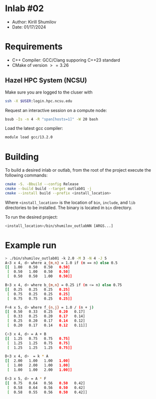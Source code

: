 # Inlab #02
- Author: Kirill Shumilov
- Date: 01/17/2024

# Requirements
- C++ Compiler: GCC/Clang supporing C++23 standard
- CMake of version $>=3.26$

## Hazel HPC System (NCSU)
Make sure you are logged to the cluser with
```bash
ssh -X $USER:login.hpc.ncsu.edu
```

Request an interactive session on a compute node:
```bash
bsub -Is -n 4 -R "span[hosts=1]" -W 20 bash
```

Load the latest gcc compiler:
```bash
module load gcc/13.2.0
```

# Building
To build a desired inlab or outlab, from the root of the project execute the following commands:
```bash
cmake -S. -Bbuild --config Release
cmake --build build --target outlab01 -j
cmake --install build --prefix <install_location>
```
Where `<install_location>` is the location of `bin`, `include`, and `lib` directories to be installed.
The binary is located in `bin` directory.

To run the desired project:
```bash
<install_location>/bin/shumilov_outlabNN [ARGS...]
```

# Example run
```bash
> ./bin/shumilov_outlab01 -k 2.0 -M 3 -N 4 -J 5
A<3 x 4, d> where a_{m,n} = 1.0 if (m == n) else 0.5
[[  1.00   0.50   0.50   0.50] 
 [  0.50   1.00   0.50   0.50] 
 [  0.50   0.50   1.00   0.50]]

B<3 x 4, d> where b_{m,n} = 0.25 if (m <= n) else 0.75
[[  0.25   0.25   0.25   0.25] 
 [  0.75   0.25   0.25   0.25] 
 [  0.75   0.75   0.25   0.25]]

F<4 x 5, d> where f_{n,j} = 1.0 / (n + j)
[[  0.50   0.33   0.25   0.20   0.17] 
 [  0.33   0.25   0.20   0.17   0.14] 
 [  0.25   0.20   0.17   0.14   0.12] 
 [  0.20   0.17   0.14   0.12   0.11]]

C<3 x 4, d> = A + B
[[  1.25   0.75   0.75   0.75] 
 [  1.25   1.25   0.75   0.75] 
 [  1.25   1.25   1.25   0.75]]

D<3 x 4, d>  = k * A
[[  2.00   1.00   1.00   1.00] 
 [  1.00   2.00   1.00   1.00] 
 [  1.00   1.00   2.00   1.00]]

E<3 x 5, d> = A * F
[[  0.75   0.64   0.56   0.50   0.42] 
 [  0.58   0.64   0.56   0.50   0.42] 
 [  0.58   0.55   0.56   0.50   0.42]]

```